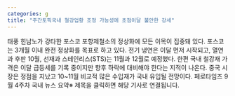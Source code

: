 ```yaml
---
categories: g
title: "주간토픽국내 철강업황 조정 가능성에 초점이달 불안한 강세"
---
```

태풍 힌남노가 강타한 포스코 포항제철소의 정상화에 모든 이목이 집중돼 있다. 포스코는 3개월 이내 완전 정상화를 목표로 하고 있다. 전기 냉연은 이달 먼저 시작되고, 열연과 후판 10월, 선재과 스테인리스(STS)는 11월과 12월로 예정했다. 한편 국내 철강재 가격은 이달 급등세를 기록 중이지만 향후 하락에 대비해야 한다는 지적이 나온다. 중국 시장은 정점을 지났고 10~11월 비교적 많은 수입재가 국내 유입될 전망이다. 페로타임즈 9월 4주차 국내 뉴스 요약※ 제목을 클릭하면 해당 기사로 연결됩니다.